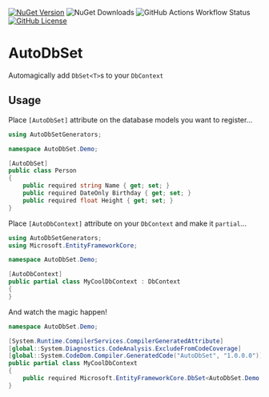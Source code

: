 [![NuGet Version](https://img.shields.io/nuget/v/Atulin.NpgsqlSourceGenerator?style=for-the-badge)](https://www.nuget.org/packages/Atulin.NpgSqlSourceGenerator/)
![NuGet Downloads](https://img.shields.io/nuget/dt/Atulin.NpgsqlSourceGenerator?style=for-the-badge)
![GitHub Actions Workflow Status](https://img.shields.io/github/actions/workflow/status/Atulin/AutoDbSet/nuget.yml?style=for-the-badge)
[![GitHub License](https://img.shields.io/github/license/Atulin/NpgsqlSourceGenerators?style=for-the-badge)](./LICENSE)

# AutoDbSet

Automagically add `DbSet<T>`s to your `DbContext`

## Usage

Place `[AutoDbSet]` attribute on the database models you want to register...

```cs
using AutoDbSetGenerators;

namespace AutoDbSet.Demo;

[AutoDbSet]
public class Person
{
	public required string Name { get; set; }
	public required DateOnly Birthday { get; set; }
	public required float Height { get; set; }
}
```

Place `[AutoDbContext]` attribute on your `DbContext` and make it `partial`...

```cs
using AutoDbSetGenerators;
using Microsoft.EntityFrameworkCore;

namespace AutoDbSet.Demo;

[AutoDbContext]
public partial class MyCoolDbContext : DbContext
{
}
```

And watch the magic happen!

```cs
namespace AutoDbSet.Demo;

[System.Runtime.CompilerServices.CompilerGeneratedAttribute]
[global::System.Diagnostics.CodeAnalysis.ExcludeFromCodeCoverage]
[global::System.CodeDom.Compiler.GeneratedCode("AutoDbSet", "1.0.0.0")]
public partial class MyCoolDbContext
{
    public required Microsoft.EntityFrameworkCore.DbSet<AutoDbSet.Demo.Person> Persons { get; init; }
}
```
